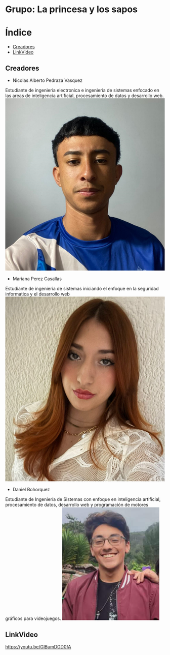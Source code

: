 # Grupo: La princesa y los sapos

# Índice
- [Creadores](#Creadores)
- [LinkVideo](#LinkVideo)

## Creadores
* Nicolas Alberto Pedraza Vasquez

Estudiante de ingenieria electronica e ingenieria de sistemas enfocado en las areas de 
inteligencia artificial, procesamiento de datos y desarrollo web.
![Nico.png](Imagenes/Nico.png)
* Mariana Perez Casallas

  
Estudiante de ingenieria de sistemas iniciando el enfoque en la seguridad informatica y el desarrollo web
![fotoperfil.jpg](Imagenes/fotoperfil.jpg)
* Daniel Bohorquez

Estudiante de Ingeniería de Sistemas con enfoque en inteligencia artificial, 
procesamiento de datos, desarrollo web y programación de motores gráficos para videojuegos.
![Git Dan.png](Imagenes/GitDan.png)

## LinkVideo
https://youtu.be/GlBumDGD0fA